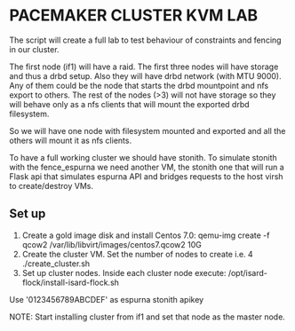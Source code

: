 # PACEMAKER CLUSTER KVM LAB

The script will create a full lab to test behaviour of constraints and
fencing in our cluster.

The first node (if1) will have a raid.
The first three nodes will have storage and thus a drbd setup. Also they
will have drbd network (with MTU 9000). Any of them could be the node
that starts the drbd mountpoint and nfs export to others.
The rest of the nodes (>3) will not have storage so they will behave
only as a nfs clients that will mount the exported drbd filesystem.

So we will have one node with filesystem mounted and exported and all the
others will mount it as nfs clients.

To have a full working cluster we should have stonith. To simulate stonith
with the fence_espurna we need another VM, the stonith one that will run
a Flask api that simulates espurna API and bridges requests to the host
virsh to create/destroy VMs.

## Set up

1. Create a gold image disk and install Centos 7.0:
	qemu-img create -f qcow2 /var/lib/libvirt/images/centos7.qcow2 10G
2. Create the cluster VM. Set the number of nodes to create i.e. 4
	./create_cluster.sh <number of nodes>
3. Set up cluster nodes. Inside each cluster node execute:
	/opt/isard-flock/install-isard-flock.sh
	
Use '0123456789ABCDEF' as espurna stonith apikey

NOTE: Start installing cluster from if1 and set that node as the master
node. 
	
